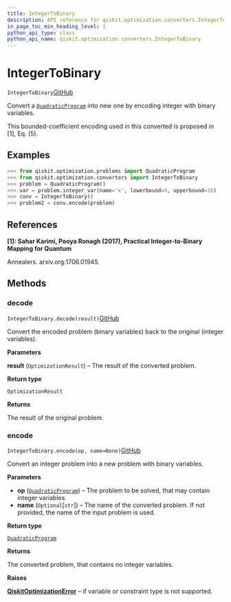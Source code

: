 ```yaml
---
title: IntegerToBinary
description: API reference for qiskit.optimization.converters.IntegerToBinary
in_page_toc_min_heading_level: 1
python_api_type: class
python_api_name: qiskit.optimization.converters.IntegerToBinary
---
```


# IntegerToBinary

<span id="qiskit.optimization.converters.IntegerToBinary" />

`IntegerToBinary`[GitHub](https://github.com/qiskit-community/qiskit-aqua/tree/stable/0.7/qiskit/optimization/converters/integer_to_binary.py "view source code")

Convert a [`QuadraticProgram`](qiskit.optimization.problems.QuadraticProgram "qiskit.optimization.problems.QuadraticProgram") into new one by encoding integer with binary variables.

This bounded-coefficient encoding used in this converted is proposed in \[1], Eq. (5).

## Examples

```python
>>> from qiskit.optimization.problems import QuadraticProgram
>>> from qiskit.optimization.converters import IntegerToBinary
>>> problem = QuadraticProgram()
>>> var = problem.integer_var(name='x', lowerbound=0, upperbound=10)
>>> conv = IntegerToBinary()
>>> problem2 = conv.encode(problem)
```

## References

**\[1]: Sahar Karimi, Pooya Ronagh (2017), Practical Integer-to-Binary Mapping for Quantum**

Annealers. arxiv.org:1706.01945.

## Methods

### decode

<span id="qiskit.optimization.converters.IntegerToBinary.decode" />

`IntegerToBinary.decode(result)`[GitHub](https://github.com/qiskit-community/qiskit-aqua/tree/stable/0.7/qiskit/optimization/converters/integer_to_binary.py "view source code")

Convert the encoded problem (binary variables) back to the original (integer variables).

**Parameters**

**result** (`OptimizationResult`) – The result of the converted problem.

**Return type**

`OptimizationResult`

**Returns**

The result of the original problem.

### encode

<span id="qiskit.optimization.converters.IntegerToBinary.encode" />

`IntegerToBinary.encode(op, name=None)`[GitHub](https://github.com/qiskit-community/qiskit-aqua/tree/stable/0.7/qiskit/optimization/converters/integer_to_binary.py "view source code")

Convert an integer problem into a new problem with binary variables.

**Parameters**

*   **op** ([`QuadraticProgram`](qiskit.optimization.problems.QuadraticProgram "qiskit.optimization.problems.quadratic_program.QuadraticProgram")) – The problem to be solved, that may contain integer variables.
*   **name** (`Optional`\[`str`]) – The name of the converted problem. If not provided, the name of the input problem is used.

**Return type**

[`QuadraticProgram`](qiskit.optimization.problems.QuadraticProgram "qiskit.optimization.problems.quadratic_program.QuadraticProgram")

**Returns**

The converted problem, that contains no integer variables.

**Raises**

[**QiskitOptimizationError**](qiskit.optimization.QiskitOptimizationError "qiskit.optimization.QiskitOptimizationError") – if variable or constraint type is not supported.

